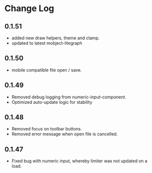 # Change Log

## 0.1.51

- added new draw helpers, theme and clamp.
- updated to latest mobject-litegraph

## 0.1.50

- mobile compatible file open / save.

## 0.1.49

- Removed debug logging from numeric-input-component.
- Optimized auto-update logic for stability

## 0.1.48

- Removed focus on toolbar buttons.
- Removed error message when open file is cancelled.

## 0.1.47

- Fixed bug with numeric input, whereby limiter was not updated on a load.
